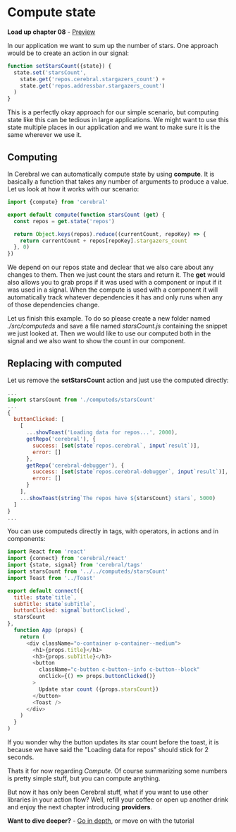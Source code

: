 # Compute state

**Load up chapter 08** - [Preview](08)

In our application we want to sum up the number of stars. One approach would be to create an action in our signal:

```js
function setStarsCount({state}) {
  state.set('starsCount',
    state.get('repos.cerebral.stargazers_count') +
    state.get('repos.addressbar.stargazers_count')
  )
}
```

This is a perfectly okay approach for our simple scenario, but computing state like this can be tedious in large applications. We might want to use this state multiple places in our application and we want to make sure it is the same wherever we use it.

## Computing
In Cerebral we can automatically compute state by using **compute**. It is basically a function that takes any number of arguments to produce a value. Let us look at how it works with our scenario:

```js
import {compute} from 'cerebral'

export default compute(function starsCount (get) {
  const repos = get.state('repos')

  return Object.keys(repos).reduce((currentCount, repoKey) => {
    return currentCount + repos[repoKey].stargazers_count
  }, 0)
})
```
We depend on our repos state and declear that we also care about any changes to them. Then we just count the stars and return it. The **get** would also allows you to grab props if it was used with a component or input if it was used in a signal. When the compute is used with a component it will automatically track whatever dependencies it has and only runs when any of those dependencies change.

Let us finish this example. To do so please create a new folder named *./src/computeds* and save a file named *starsCount.js* containing the snippet we just looked at. Then we would like to use our computed both in the signal and we also want to show the count in our component.

## Replacing with computed
Let us remove the **setStarsCount** action and just use the computed directly:

```js
...
import starsCount from './computeds/starsCount'
...
{
  buttonClicked: [
    [
      ...showToast('Loading data for repos...', 2000),
      getRepo('cerebral'), {
        success: [set(state`repos.cerebral`, input`result`)],
        error: []
      },
      getRepo('cerebral-debugger'), {
        success: [set(state`repos.cerebral-debugger`, input`result`)],
        error: []
      }
    ],
    ...showToast(string`The repos have ${starsCount} stars`, 5000)
  ]
}
...
```

You can use computeds directly in tags, with operators, in actions and in components:

```js
import React from 'react'
import {connect} from 'cerebral/react'
import {state, signal} from 'cerebral/tags'
import starsCount from '../../computeds/starsCount'
import Toast from '../Toast'

export default connect({
  title: state`title`,
  subTitle: state`subTitle`,
  buttonClicked: signal`buttonClicked`,
  starsCount
},
  function App (props) {
    return (
      <div className="o-container o-container--medium">
        <h1>{props.title}</h1>
        <h3>{props.subTitle}</h3>
        <button
          className="c-button c-button--info c-button--block"
          onClick={() => props.buttonClicked()}
        >
          Update star count ({props.starsCount})
        </button>
        <Toast />
      </div>
    )
  }
)
```
If you wonder why the button updates its star count before the toast, it is because we have said the "Loading data for repos" should stick for 2 seconds.

Thats it for now regarding *Compute*. Of course summarizing some numbers is pretty simple stuff, but you can compute anything.

But now it has only been Cerebral stuff, what if you want to use other libraries in your action flow? Well, refill your coffee or open up another drink and enjoy the next chapter introducing **providers**.

**Want to dive deeper?** - [Go in depth](../in-depth/11_computed.html), or move on with the tutorial
